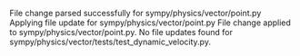 File change parsed successfully for sympy/physics/vector/point.py
Applying file update for sympy/physics/vector/point.py
File change applied to sympy/physics/vector/point.py.
No file updates found for sympy/physics/vector/tests/test_dynamic_velocity.py.
